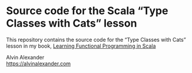 Source code for the Scala “Type Classes with Cats” lesson
=========================================================

This repository contains the source code for the
“Type Classes with Cats” lesson in my book, 
[Learning Functional Programming in 
Scala](https://alvinalexander.com/scala/learning-functional-programming-in-scala-book)


Alvin Alexander    
https://alvinalexander.com


